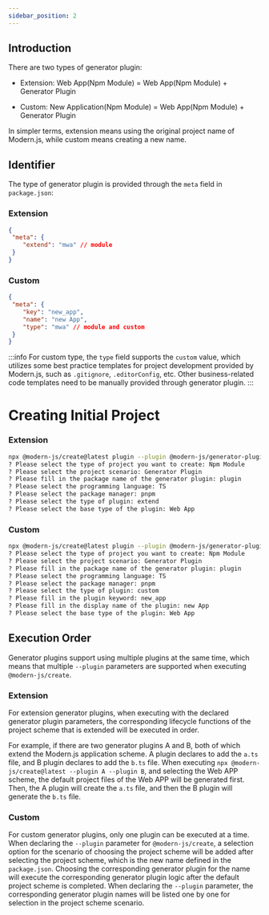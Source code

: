 ```yaml
---
sidebar_position: 2
---
```


## Introduction

There are two types of generator plugin:

- Extension: Web App(Npm Module) = Web App(Npm Module) + Generator Plugin

- Custom: New Application(Npm Module) = Web App(Npm Module) + Generator Plugin


In simpler terms, extension means using the original project name of Modern.js, while custom means creating a new name.

## Identifier

The type of generator plugin is provided through the `meta` field in `package.json`:

### Extension

```json title="package.json"
{
 "meta": {
    "extend": "mwa" // module
 }
}
```

### Custom

```json title="package.json"
{
 "meta": {
    "key": "new_app",
    "name": "new App",
    "type": "mwa" // module and custom
 }
}
```

:::info
For custom type, the `type` field supports the `custom` value, which utilizes some best practice templates for project development provided by Modern.js, such as `.gitignore`, `.editorConfig`, etc. Other business-related code templates need to be manually provided through generator plugin.
:::

# Creating Initial Project

### Extension

```bash
npx @modern-js/create@latest plugin --plugin @modern-js/generator-plugin-plugin
? Please select the type of project you want to create: Npm Module
? Please select the project scenario: Generator Plugin
? Please fill in the package name of the generator plugin: plugin
? Please select the programming language: TS
? Please select the package manager: pnpm
? Please select the type of plugin: extend
? Please select the base type of the plugin: Web App
```

### Custom

```bash
npx @modern-js/create@latest plugin --plugin @modern-js/generator-plugin-plugin
? Please select the type of project you want to create: Npm Module
? Please select the project scenario: Generator Plugin
? Please fill in the package name of the generator plugin: plugin
? Please select the programming language: TS
? Please select the package manager: pnpm
? Please select the type of plugin: custom
? Please fill in the plugin keyword: new_app
? Please fill in the display name of the plugin: new App
? Please select the base type of the plugin: Web App
```

## Execution Order

Generator plugins support using multiple plugins at the same time, which means that multiple `--plugin` parameters are supported when executing `@modern-js/create`.

### Extension

For extension generator plugins, when executing with the declared generator plugin parameters, the corresponding lifecycle functions of the project scheme that is extended will be executed in order.

For example, if there are two generator plugins A and B, both of which extend the Modern.js application scheme. A plugin declares to add the `a.ts` file, and B plugin declares to add the `b.ts` file. When executing `npx @modern-js/create@latest --plugin A --plugin B`, and selecting the Web APP scheme, the default project files of the Web APP will be generated first. Then, the A plugin will create the `a.ts` file, and then the B plugin will generate the `b.ts` file.

### Custom

For custom generator plugins, only one plugin can be executed at a time. When declaring the `--plugin` parameter for `@modern-js/create`, a selection option for the scenario of choosing the project scheme will be added after selecting the project scheme, which is the new name defined in the `package.json`. Choosing the corresponding generator plugin for the name will execute the corresponding generator plugin logic after the default project scheme is completed. When declaring the `--plugin` parameter, the corresponding generator plugin names will be listed one by one for selection in the project scheme scenario.
